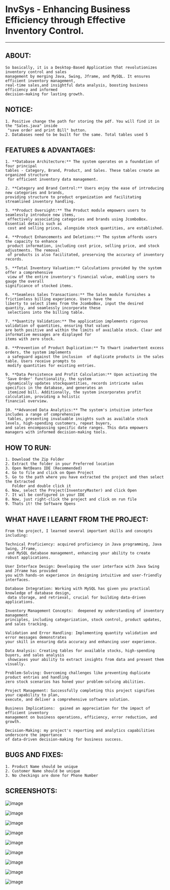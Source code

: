 # InvSys - Enhancing Business Efficiency through Effective Inventory Control.
---

## ABOUT:

```
So basically, it is a Desktop-Based Application that revolutionizes inventory control and sales
management by merging Java, Swing, Jframe, and MySQL. It ensures efficient inventory management,
real-time sales,and insightful data analysis, boosting business efficiency and informed
decision-making for lasting growth.
```

## NOTICE:

```
1. Positive change the path for storing the pdf. You will find it in the "Sales.java" inside
 "save order and print Bill" button.
2. Databases need to be built for the same. Total tables used 5
```

## FEATURES & ADVANTAGES:

```
1. **Database Architecture:** The system operates on a foundation of four principal
tables - Category, Brand, Product, and Sales. These tables create an organized structure
 for efficient inventory data management.

2. **Category and Brand Control:** Users enjoy the ease of introducing new categories and brands,
providing structure to product organization and facilitating streamlined inventory handling.

3. **Product Oversight:** The Product module empowers users to seamlessly introduce new items,
 effectively associating categories and brands using JcomboBox. Essential details such as
 cost and selling prices, alongside stock quantities, are established.

4. **Product Enhancements and Deletions:** The system affords users the capacity to enhance
 product information, including cost price, selling price, and stock adjustments. The removal
 of products is also facilitated, preserving the accuracy of inventory records.

5. **Total Inventory Valuation:** Calculations provided by the system offer a comprehensive
 view of the entire inventory's financial value, enabling users to gauge the overall
significance of stocked items.

6. **Seamless Sales Transactions:** The Sales module furnishes a frictionless billing experience. Users have the
liberty to select items from the JcomboBox, input the desired quantity, and seamlessly incorporate these
 selections into the billing table.

7. **Quantity Validation:** The application implements rigorous validation of quantities, ensuring that values
are both positive and within the limits of available stock. Clear and informative messages are displayed for
items with zero stock.

8. **Prevention of Product Duplication:** To thwart inadvertent excess orders, the system implements
 a safeguard against the inclusion  of duplicate products in the sales table. Users receive prompts to
 modify quantities for existing entries.

9. **Data Persistence and Profit Calculation:** Upon activating the 'Save Order' functionality, the system
 dynamically updates stockquantities, records intricate sales specifics in the database, and generates an
 itemized bill. Additionally, the system incorporates profit calculation, providing a holistic
financial overview.

10. **Advanced Data Analytics:** The system's intuitive interface includes a range of comprehensive
 tables, presenting invaluable insights such as available stock levels, high-spending customers, repeat buyers,
and sales encompassing specific date ranges. This data empowers managers with informed decision-making tools.
```

## HOW TO RUN:

```
1. Download the Zip Folder
2. Extract the folder in your Preferred location
3. Open NetBeans IDE (Recommended)
4. Go to file and click on Open Project
5. Go to the path where you have extracted the project and then select the Extracted 
   Folder and double click it
6. Now, select the Project(InventoryMaster) and click Open
7. It wil be configured in your IDE
8. Now, just right-click the project and click on run file
9. Thats it! the Software Opens
```

## WHAT HAVE I LEARNT FROM THE PROJECT:

```
From the project, I learned several important skills and concepts including:

Technical Proficiency: acquired proficiency in Java programming, Java Swing, Jframe,
 and MySQL database management, enhancing your ability to create robust applications.

User Interface Design: Developing the user interface with Java Swing and Jframe has provided
you with hands-on experience in designing intuitive and user-friendly interfaces.

Database Integration: Working with MySQL has given you practical knowledge of database design,
 data storage, and retrieval, crucial for building data-driven applications.

Inventory Management Concepts:  deepened my understanding of inventory management
principles, including categorization, stock control, product updates, and sales tracking.

Validation and Error Handling: Implementing quantity validation and error messages demonstrates
your skill in ensuring data accuracy and enhancing user experience.

Data Analysis: Creating tables for available stocks, high-spending buyers, and sales analysis
 showcases your ability to extract insights from data and present them visually.

Problem-Solving: Overcoming challenges like preventing duplicate product entries and handling
zero stock scenarios has honed your problem-solving abilities.

Project Management: Successfully completing this project signifies your capability to plan,
execute, and deliver a comprehensive software solution.

Business Implications:  gained an appreciation for the impact of efficient inventory
management on business operations, efficiency, error reduction, and growth.

Decision-Making: my project's reporting and analytics capabilities underscore the importance
of data-driven decision-making for business success.
```

## BUGS AND FIXES:

```
1. Product Name should be unique
2. Customer Name should be unique
3. No checkings are done for Phone Number
```

## SCREENSHOTS:

![image](https://github.com/Abhizec123/InvSys/assets/79994725/9e442164-f152-47a8-beef-65fa834ba433)

![image](https://github.com/Abhizec123/InvSys/assets/79994725/b2b8a52d-ea98-4656-9e6d-2f67d67c65e9)

![image](https://github.com/Abhizec123/InvSys/assets/79994725/5ef14c19-6e0c-4b64-ac1d-c73c22ce8df8)

![image](https://github.com/Abhizec123/InvSys/assets/79994725/04254ad6-1b27-41c5-ac2a-229f6644c186)

![image](https://github.com/Abhizec123/InvSys/assets/79994725/96e2bf91-2a03-43fa-bf2f-35453ccf841b)

![image](https://github.com/Abhizec123/InvSys/assets/79994725/4a50de0a-ee8b-4ef7-97cd-18480d00f8d4)

![image](https://github.com/Abhizec123/InvSys/assets/79994725/96e86c33-e84a-45d7-be02-893759707c82)

![image](https://github.com/Abhizec123/InvSys/assets/79994725/adab8b2e-109b-40b5-87eb-e6a9a4de3d9e)

![image](https://github.com/Abhizec123/InvSys/assets/79994725/6e70bb3e-689c-4c2a-8910-44e31bc0482d)

